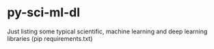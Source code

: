 # py-sci-ml-dl
Just listing some typical scientific, machine learning and deep learning libraries (pip requirements.txt)
